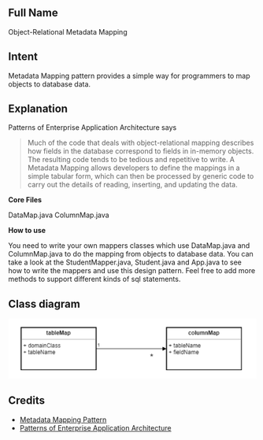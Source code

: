 ## Full Name

Object-Relational Metadata Mapping

## Intent

Metadata Mapping pattern provides a simple way for programmers to map objects to database data.

## Explanation
Patterns of Enterprise Application Architecture says

> Much of the code that deals with object-relational mapping describes how fields in the database correspond to fields in in-memory objects. The resulting code tends to be tedious and repetitive to write. A Metadata Mapping allows developers to define the mappings in a simple tabular form, which can then be processed by generic code to carry out the details of reading, inserting, and updating the data.

 **Core Files**
 
 DataMap.java ColumnMap.java
 
 **How to use**

You need to write your own mappers classes which use DataMap.java and ColumnMap.java to do the mapping from objects to database data. You can take a look at the StudentMapper.java, Student.java and App.java to see how to write the mappers and use this design pattern. Feel free to add more methods to support different kinds of sql statements.


## Class diagram

![alt text](./etc/Metadata_Mapping_Pattern.png "Metadata Mapping Pattern Diagram")

## Credits

* [Metadata Mapping Pattern](https://www.sourcecodeexamples.net/2018/04/metadata-mapping-pattern.html)
* [Patterns of Enterprise Application Architecture](https://www.amazon.com/Patterns-Enterprise-Application-Architecture-Martin/dp/0321127420/ref=asc_df_0321127420/?tag=hyprod-20&linkCode=df0&hvadid=312128454859&hvpos=&hvnetw=g&hvrand=15975451927881563630&hvpone=&hvptwo=&hvqmt=&hvdev=c&hvdvcmdl=&hvlocint=&hvlocphy=9022185&hvtargid=pla-422923047050&psc=1)
